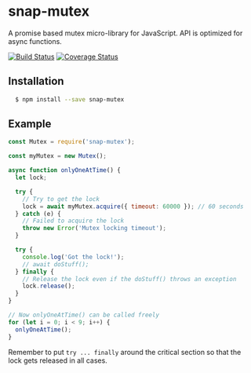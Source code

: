 # snap-mutex

A promise based mutex micro-library for JavaScript. API is optimized for async functions.

[![Build Status](https://travis-ci.org/ilkkao/snap-mutex.svg?branch=master)](https://travis-ci.org/ilkkao/snap-mutex) [![Coverage Status](https://coveralls.io/repos/github/ilkkao/snap-mutex/badge.svg?branch=master)](https://coveralls.io/github/ilkkao/snap-mutex?branch=master)

## Installation

```bash
  $ npm install --save snap-mutex
```

## Example

```javascript
const Mutex = require('snap-mutex');

const myMutex = new Mutex();

async function onlyOneAtTime() {
  let lock;

  try {
    // Try to get the lock
    lock = await myMutex.acquire({ timeout: 60000 }); // 60 seconds
  } catch (e) {
    // Failed to acquire the lock
    throw new Error('Mutex locking timeout');
  }

  try {
    console.log('Got the lock!');
    // await doStuff();
  } finally {
    // Release the lock even if the doStuff() throws an exception
    lock.release();
  }
}

// Now onlyOneAtTime() can be called freely
for (let i = 0; i < 9; i++) {
  onlyOneAtTime();
}
```

Remember to put `try ... finally` around the critical section so that the lock gets released in
all cases.
